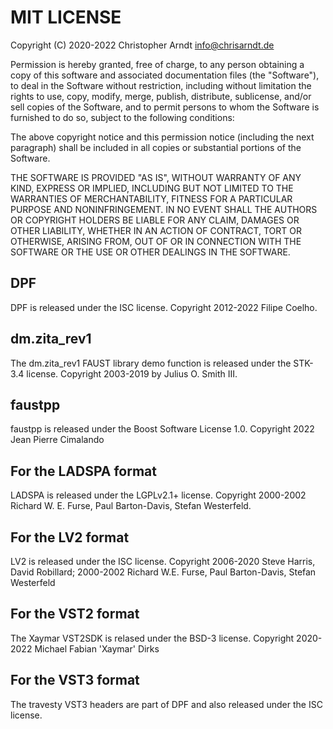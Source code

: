 # MIT LICENSE

Copyright (C) 2020-2022 Christopher Arndt <info@chrisarndt.de>

Permission is hereby granted, free of charge, to any person obtaining a copy of
this software and associated documentation files (the "Software"), to deal in 
the Software without restriction, including without limitation the rights to 
use, copy, modify, merge, publish, distribute, sublicense, and/or sell copies of
the Software, and to permit persons to whom the Software is furnished to do so, 
subject to the following conditions:

The above copyright notice and this permission notice (including the next 
paragraph) shall be included in all copies or substantial portions of the 
Software.

THE SOFTWARE IS PROVIDED "AS IS", WITHOUT WARRANTY OF ANY KIND, EXPRESS OR 
IMPLIED, INCLUDING BUT NOT LIMITED TO THE WARRANTIES OF MERCHANTABILITY, FITNESS
FOR A PARTICULAR PURPOSE AND NONINFRINGEMENT. IN NO EVENT SHALL THE AUTHORS OR 
COPYRIGHT HOLDERS BE LIABLE FOR ANY CLAIM, DAMAGES OR OTHER LIABILITY, WHETHER 
IN AN ACTION OF CONTRACT, TORT OR OTHERWISE, ARISING FROM, OUT OF OR IN 
CONNECTION WITH THE SOFTWARE OR THE USE OR OTHER DEALINGS IN THE SOFTWARE.


## DPF

DPF is released under the ISC license. Copyright 2012-2022 Filipe Coelho.


## dm.zita_rev1

The dm.zita_rev1 FAUST library demo function is released under the STK-3.4
license. Copyright 2003-2019 by Julius O. Smith III.


## faustpp

faustpp is released under the Boost Software License 1.0. Copyright 2022 Jean
Pierre Cimalando


## For the LADSPA format

LADSPA is released under the LGPLv2.1+ license. Copyright 2000-2002 Richard W.
E. Furse, Paul Barton-Davis, Stefan Westerfeld.


## For the LV2 format

LV2 is released under the ISC license. Copyright 2006-2020 Steve Harris, David
Robillard; 2000-2002 Richard W.E. Furse, Paul Barton-Davis, Stefan Westerfeld


## For the VST2 format

The Xaymar VST2SDK is relased under the BSD-3 license. Copyright 2020-2022
Michael Fabian 'Xaymar' Dirks


## For the VST3 format

The travesty VST3 headers are part of DPF and also released under the ISC 
license.
